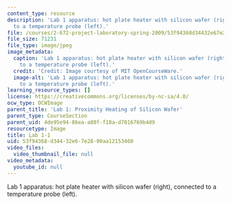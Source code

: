```yaml
---
content_type: resource
description: 'Lab 1 apparatus: hot plate heater with silicon wafer (right), connected
  to a temperature probe (left).'
file: /courses/2-672-project-laboratory-spring-2009/53f94368d34432e67e2800aa12153460_lab1-1.jpg
file_size: 71231
file_type: image/jpeg
image_metadata:
  caption: 'Lab 1 apparatus: hot plate heater with silicon wafer (right), connected
    to a temperature probe (left).'
  credit: 'Credit: Image courtesy of MIT OpenCourseWare.'
  image-alt: 'Lab 1 apparatus: hot plate heater with silicon wafer (right), connected
    to a temperature probe (left).'
learning_resource_types: []
license: https://creativecommons.org/licenses/by-nc-sa/4.0/
ocw_type: OCWImage
parent_title: 'Lab 1: Proximity Heating of Silicon Wafer'
parent_type: CourseSection
parent_uid: 4de95e94-86ea-a80f-f18a-d7016769b4d9
resourcetype: Image
title: Lab 1-1
uid: 53f94368-d344-32e6-7e28-00aa12153460
video_files:
  video_thumbnail_file: null
video_metadata:
  youtube_id: null
---
```

Lab 1 apparatus: hot plate heater with silicon wafer (right), connected to a temperature probe (left).